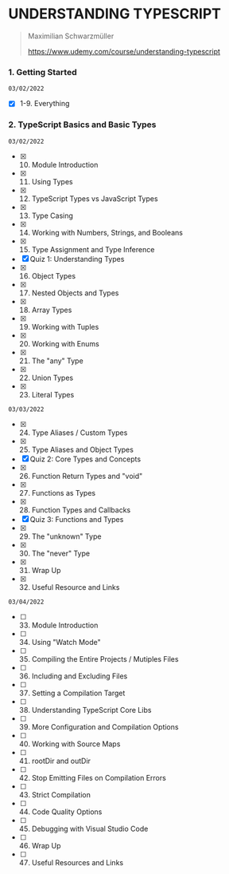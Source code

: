 # UNDERSTANDING TYPESCRIPT

> Maximilian Schwarzmüller
>
> https://www.udemy.com/course/understanding-typescript

### 1. Getting Started

`03/02/2022`

- [x] 1-9. Everything

### 2. TypeScript Basics and Basic Types

`03/02/2022`

- [x] 10. Module Introduction
- [x] 11. Using Types
- [x] 12. TypeScript Types vs JavaScript Types
- [x] 13. Type Casing
- [x] 14. Working with Numbers, Strings, and Booleans
- [x] 15. Type Assignment and Type Inference
- [x] Quiz 1: Understanding Types
- [x] 16. Object Types
- [x] 17. Nested Objects and Types
- [x] 18. Array Types
- [x] 19. Working with Tuples
- [x] 20. Working with Enums
- [x] 21. The "any" Type
- [x] 22. Union Types
- [x] 23. Literal Types

`03/03/2022`

- [x] 24. Type Aliases / Custom Types
- [x] 25. Type Aliases and Object Types
- [x] Quiz 2: Core Types and Concepts
- [x] 26. Function Return Types and "void"
- [x] 27. Functions as Types
- [x] 28. Function Types and Callbacks
- [x] Quiz 3: Functions and Types
- [x] 29. The "unknown" Type
- [x] 30. The "never" Type
- [x] 31. Wrap Up
- [x] 32. Useful Resource and Links

`03/04/2022`

- [ ] 33. Module Introduction
- [ ] 34. Using "Watch Mode"
- [ ] 35. Compiling the Entire Projects / Mutiples Files
- [ ] 36. Including and Excluding Files
- [ ] 37. Setting a Compilation Target
- [ ] 38. Understanding TypeScript Core Libs
- [ ] 39. More Configuration and Compilation Options
- [ ] 40. Working with Source Maps
- [ ] 41. rootDir and outDir
- [ ] 42. Stop Emitting Files on Compilation Errors
- [ ] 43. Strict Compilation
- [ ] 44. Code Quality Options
- [ ] 45. Debugging with Visual Studio Code
- [ ] 46. Wrap Up
- [ ] 47. Useful Resources and Links
